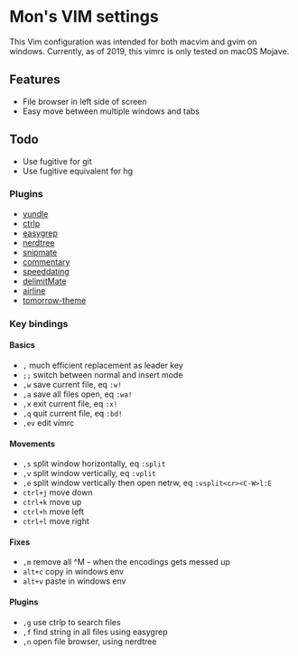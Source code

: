 # Mon's VIM settings

This Vim configuration was intended for both macvim and gvim on windows.
Currently, as of 2019, this vimrc is only tested on macOS Mojave.

## Features

- File browser in left side of screen
- Easy move between multiple windows and tabs

## Todo

- Use fugitive for git
- Use fugitive equivalent for hg

### Plugins

- [vundle](http://github.com/gmarik/Vundle.vim)
- [ctrlp](http://github.com/kien/ctrlp.vim)
- [easygrep](http://github.com/dkprice/vim-easygrep)
- [nerdtree](http://github.com/scrooloose/nerdtree)
- [snipmate](http://github.com/garbas/vim-snipmate)
- [commentary](http://github.com/tpope/vim-commentary)
- [speeddating](http://github.com/tpope/vim-speeddating)
- [delimitMate](http://github.com/Raimondi/delimitMate)
- [airline](http://github.com/bling/vim-airline)
- [tomorrow-theme](http://github.com/chriskempson/vim-tomorrow-theme)

### Key bindings

#### Basics

- `,` much efficient replacement as leader key
- `;;` switch between normal and insert mode
- `,w` save current file, eq `:w!`
- `,a` save all files open, eq `:wa!`
- `,x` exit current file, eq `:x!`
- `,q` quit current file, eq `:bd!`
- `,ev` edit vimrc

#### Movements

- `,s` split window horizontally, eq `:split`
- `,v` split window vertically, eq `:vplit`
- `,e` split window vertically then open netrw, eq `:vsplit<cr><C-W>l:E`
- `ctrl+j` move down
- `ctrl+k` move up
- `ctrl+h` move left
- `ctrl+l` move right

#### Fixes

- `,m` remove all ^M - when the encodings gets messed up
- `alt+c` copy in windows env
- `alt+v` paste in windows env

#### Plugins

- `,g` use ctrlp to search files
- `,f` find string in all files using easygrep
- `,n` open file browser, using nerdtree

